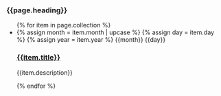 
<div class="grid-row grid-gap">
  <div class="{{collection.class | default: 'tablet:grid-col-6'}}">
    <h3 class="site-preview-heading">{{page.heading}}</h3>
    <ul class="usa-collection">
    {% for item in page.collection %}
      <li class="usa-collection__item">
        <div class="usa-collection__calendar-date">
        {% assign month = item.month | upcase %}
        {% assign day = item.day %}
        {% assign year = item.year %}
          <time datetime="{{year}}-{{month}}-{{dayS}}T{{item.time}}">
            <span class="usa-collection__calendar-date-month">{{month}}</span>
            <span class="usa-collection__calendar-date-day">{{day}}</span>
          </time>
        </div>
        <div class="usa-collection__body">
          <h3 class="usa-collection__heading">
            <a
            class="usa-link"
            href="{{item.link}}">
              {{item.title}}
            </a>
          </h3>
          <p class="usa-collection__description">
            {{item.description}}
          </p>
        </div>
      </li>
      {% endfor %}
    </ul>
  </div>
</div>